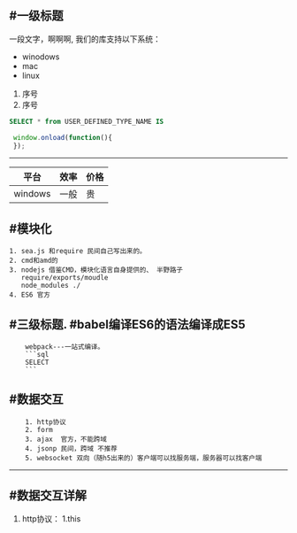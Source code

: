 #一级标题
--
一段文字，啊啊啊,
我们的库支持以下系统：
- winodows
- mac
- linux
1. 序号
2. 序号
```sql
SELECT * from USER_DEFINED_TYPE_NAME IS
```
```javascript
 window.onload(function(){
 });
```
-------
  |平台|效率|价格|
  |---|---|---|
  |windows|一般|贵|
#模块化
--
    1. sea.js 和require 民间自己写出来的。
    2. cmd和amd的
    3. nodejs 借鉴CMD，模块化语言自身提供的、 半野路子
       require/exports/moudle
       node_modules ./
    4. ES6 官方
#三级标题.
#babel编译ES6的语法编译成ES5
--
        webpack---一站式编译。
        ```sql
        SELECT
        ```
#数据交互
--
        1. http协议
        2. form
        3. ajax  官方，不能跨域
        4. jsonp 民间，跨域 不推荐
        5. websocket 双向（随h5出来的）客户端可以找服务端，服务器可以找客户端

--------------
#数据交互详解
--
1. http协议：
  1.this
